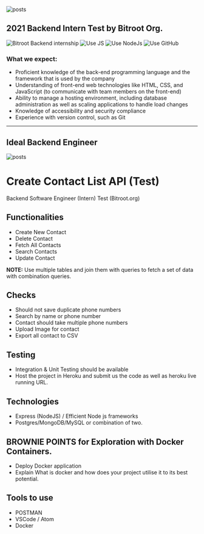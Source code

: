 ![posts](https://avatars.githubusercontent.com/u/63720760?s=100&v=4)
## 2021 Backend Intern Test by Bitroot Org.

![Bitroot Backend internship](https://img.shields.io/badge/Backend-Internship-blue?style=flat-square&link=https://bitroot.org)
![Use JS](https://img.shields.io/badge/JavaScript-181717?style=flat-square&logo=javascript)
![Use NodeJs](https://img.shields.io/badge/Node.js-Frameworks-green?style=flat-square&logo=node.js)
![Use GitHub](https://img.shields.io/badge/GitHub-181717?style=flat-square&logo=github)

### What we expect:
- Proficient knowledge of the back-end programming language and the framework that is used by the company
- Understanding of front-end web technologies like HTML, CSS, and JavaScript (to communicate with team members on the front-end) 
- Ability to manage a hosting environment, including database administration as well as scaling applications to handle load changes
- Knowledge of accessibility and security compliance 
- Experience with version control, such as Git

---
## Ideal Backend Engineer
![posts](https://www.thebalancecareers.com/thmb/km0jcIOEWeRWDVaOVbS2YkwSXPA=/950x0/filters:max_bytes(150000):strip_icc()/backenddeveloper-2502825a14ff440eb775dc4244e7ed4d.png)

# Create Contact List API (Test)
Backend Software Engineer (Intern) Test (Bitroot.org)

## Functionalities 
- Create New Contact
- Delete Contact
- Fetch All Contacts
- Search Contacts
- Update Contact

**NOTE:** Use multiple tables and join them with queries to fetch a set of data with combination queries.


## Checks
- Should not save duplicate phone numbers
- Search by name or phone number
- Contact should take multiple phone numbers
- Upload Image for contact
- Export all contact to CSV

## Testing
- Integration & Unit Testing should be available
- Host the project in Heroku and submit us the code as well as heroku live running URL.

## Technologies
- Express (NodeJS) / Efficient Node js frameworks
- Postgres/MongoDB/MySQL or combination of two. 

## BROWNIE POINTS for Exploration with Docker Containers. 
- Deploy Docker application
- Explain What is docker and how does your project utilise it to its best potential.

## Tools to use
- POSTMAN
- VSCode / Atom
- Docker
